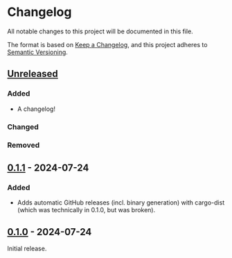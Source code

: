 # Changelog

All notable changes to this project will be documented in this file.

The format is based on [Keep a Changelog](https://keepachangelog.com/en/1.1.0/),
and this project adheres to [Semantic Versioning](https://semver.org/spec/v2.0.0.html).

## [Unreleased]

### Added

- A changelog!

### Changed


### Removed


## [0.1.1] - 2024-07-24

### Added

- Adds automatic GitHub releases (incl. binary generation) with
  cargo-dist (which was technically in 0.1.0, but was broken).

## [0.1.0] - 2024-07-24

Initial release.

[Unreleased]: https://github.com/jonhoo/udp-over-tcp/compare/v1.1.1...HEAD
[0.1.1]: https://github.com/jonhoo/udp-over-tcp/compare/v0.1.0...v0.1.1
[0.1.0]: https://github.com/jonhoo/udp-over-tcp/releases/tag/v0.1.0
